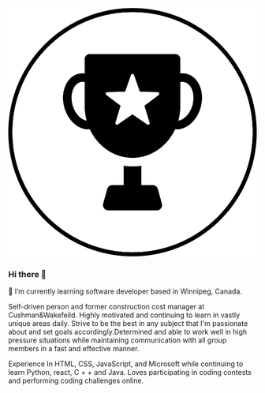 ![Banner Image](https://github.com/nathanshuai/nathanshuai/blob/main/assets/Favorite%20icon.png)


### Hi there 👋

🌱 I’m currently learning software developer based in Winnipeg, Canada.

Self-driven person and former construction cost manager at Cushman&Wakefeild. Highly
motivated and continuing to learn in vastly unique areas daily. Strive to be the best in any subject
that I'm passionate about and set goals accordingly.Determined and able to work well in high
pressure situations while maintaining communication with all group members in a fast and
effective manner.

Experience In HTML, CSS, JavaScript, and Microsoft while continuing to learn
Python, react, C + + and Java. Loves participating in coding contests and performing coding
challenges online.

